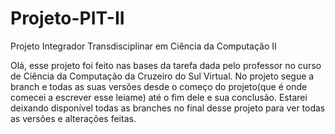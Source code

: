 # Projeto-PIT-II

Projeto Integrador Transdisciplinar em Ciência da Computação II

Olá, esse projeto foi feito nas bases da tarefa dada pelo professor no curso de Ciência da Computação da Cruzeiro do Sul Virtual.
No projeto segue a branch e todas as suas versões desde o começo do projeto(que é onde comecei a escrever esse leiame) até o fim dele e sua conclusão.
Estarei deixando disponível todas as branches no final desse projeto para ver todas as versões e alterações feitas.
